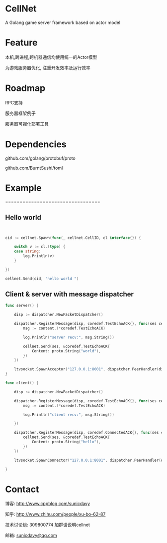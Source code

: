 # CellNet
A Golang game server framework based on actor model

# Feature

本机,跨进程,跨机器通信均使用统一的Actor模型

为游戏服务器优化, 注重开发效率及运行效率

# Roadmap
RPC支持

服务器框架例子

服务器可视化部署工具

# Dependencies
github.com/golang/protobuf/proto

github.com/BurntSushi/toml

# Example
=================================
## Hello world
```go


cid := cellnet.Spawn(func(_ cellnet.CellID, cl interface{}) {

	switch v := cl.(type) {
	case string:
		log.Println(v)
	}

})

cellnet.Send(cid, "hello world ")


```

## Client & server with message dispatcher
```go
func server() {

	disp := dispatcher.NewPacketDispatcher()

	dispatcher.RegisterMessage(disp, coredef.TestEchoACK{}, func(ses cellnet.CellID, content interface{}) {
		msg := content.(*coredef.TestEchoACK)

		log.Println("server recv:", msg.String())

		cellnet.Send(ses, &coredef.TestEchoACK{
			Content: proto.String("world"),
		})
	})

	ltvsocket.SpawnAcceptor("127.0.0.1:8001", dispatcher.PeerHandler(disp))
}

func client() {

	disp := dispatcher.NewPacketDispatcher()

	dispatcher.RegisterMessage(disp, coredef.TestEchoACK{}, func(ses cellnet.CellID, content interface{}) {
		msg := content.(*coredef.TestEchoACK)

		log.Println("client recv:", msg.String())

	})

	dispatcher.RegisterMessage(disp, coredef.ConnectedACK{}, func(ses cellnet.CellID, content interface{}) {
		cellnet.Send(ses, &coredef.TestEchoACK{
			Content: proto.String("hello"),
		})
	})

	ltvsocket.SpawnConnector("127.0.0.1:8001", dispatcher.PeerHandler(disp))

}

```

# Contact 
博客: http://www.cppblog.com/sunicdavy

知乎: http://www.zhihu.com/people/xu-bo-62-87

技术讨论组: 309800774 加群请说明cellnet

邮箱: sunicdavy@qq.com
